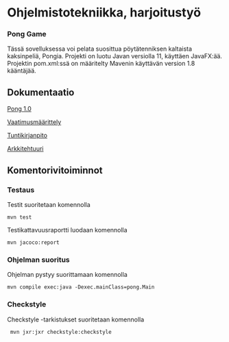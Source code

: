 <h1>Ohjelmistotekniikka, harjoitustyö</h1>

### Pong Game

Tässä sovelluksessa voi pelata suosittua pöytätenniksen kaltaista kaksinpeliä, Pongia. Projekti on luotu Javan versiolla 11, käyttäen JavaFX:ää. Projektin pom.xml:ssä on määritelty Mavenin käyttävän version 1.8 kääntäjää.

<h2>Dokumentaatio</h2>

[Pong 1.0](https://github.com/isakpulkki/ot-harjoitustyo/releases/tag/viikko5)

[Vaatimusmäärittely](https://github.com/isakpulkki/ot-harjoitustyo/blob/master/dokumentaatio/vaatimusmaarittely.md)

[Tuntikirjanpito](https://github.com/isakpulkki/ot-harjoitustyo/blob/master/dokumentaatio/tuntikirjanpito.md)

[Arkkitehtuuri](https://github.com/isakpulkki/ot-harjoitustyo/blob/master/dokumentaatio/arkkitehtuuri.md)


<h2>Komentorivitoiminnot</h2>

### Testaus

Testit suoritetaan komennolla

```
mvn test
```

Testikattavuusraportti luodaan komennolla

```
mvn jacoco:report
```
### Ohjelman suoritus
Ohjelman pystyy suorittamaan komennolla

```
mvn compile exec:java -Dexec.mainClass=pong.Main
```
### Checkstyle

Checkstyle -tarkistukset suoritetaan komennolla


```
 mvn jxr:jxr checkstyle:checkstyle
```


